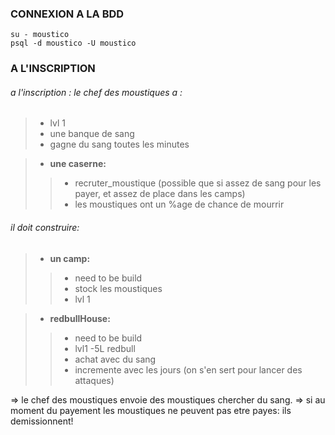 ### CONNEXION A LA BDD
```
su - moustico
psql -d moustico -U moustico
```


### A L'INSCRIPTION
###### a l'inscription : le chef des moustiques a :

>  - lvl 1
>  - une banque de sang
>  - gagne du sang toutes les minutes

>  - __une caserne:__
> > - recruter_moustique (possible que si assez de sang pour les payer, et assez de place dans les camps)
> > - les moustiques ont un %age de chance de mourrir

###### il doit construire:


>  - __un camp:__
> >- need to be build
> >- stock les moustiques
> >- lvl 1

>  - __redbullHouse:__
> >- need to be build
> >- lvl1
> >-5L redbull
> >- achat avec du sang
> >- incremente avec les jours (on s'en sert pour lancer des attaques)

=> le chef des moustiques envoie des moustiques chercher du sang.
=> si au moment du payement les moustiques ne peuvent pas etre payes: ils demissionnent!
